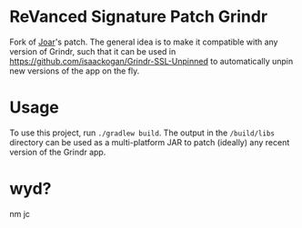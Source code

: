 # ReVanced Signature Patch Grindr

Fork of [Joar](https://github.com/Slenderman00)'s patch. The general idea is to make it compatible with any version of Grindr,
such that it can be used in https://github.com/isaackogan/Grindr-SSL-Unpinned to automatically unpin new versions of the app on the fly.

# Usage 

To use this project, run `./gradlew build`. The output in the `/build/libs` directory can be used as a multi-platform JAR to patch (ideally) any recent version of the Grindr app.

# wyd?

nm jc

